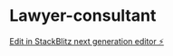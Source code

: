 # Lawyer-consultant

[Edit in StackBlitz next generation editor ⚡️](https://stackblitz.com/~/github.com/keiczu1/Lawyer-consultant)